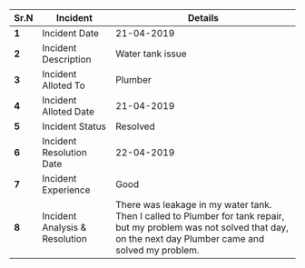 |Sr.N|Incident|Details|
|---|---|---|
**1**|Incident Date|21-04-2019|
**2**|Incident Description|Water tank issue|
**3**|Incident Alloted To|Plumber|
**4**|Incident Alloted Date|21-04-2019|
**5**|Incident Status|Resolved|
**6**|Incident Resolution Date|22-04-2019 |
**7**|Incident Experience|Good|
**8**|Incident Analysis & Resolution| There was leakage in my water tank. Then I called to Plumber for tank repair, but my problem was not solved that day, on the next day Plumber came and solved my problem.|
